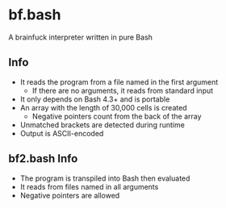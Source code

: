 # bf.bash

A brainfuck interpreter written in pure Bash

## Info

- It reads the program from a file named in the first argument
	- If there are no arguments, it reads from standard input
- It only depends on Bash 4.3+ and is portable
- An array with the length of 30,000 cells is created
	- Negative pointers count from the back of the array
- Unmatched brackets are detected during runtime
- Output is ASCII-encoded


## bf2.bash Info

- The program is transpiled into Bash then evaluated
- It reads from files named in all arguments
- Negative pointers are allowed
